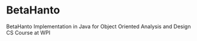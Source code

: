 # BetaHanto
BetaHanto Implementation in Java for Object Oriented Analysis and Design CS Course at WPI
